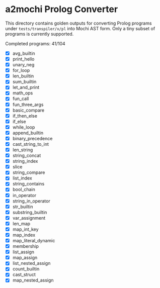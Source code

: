 # a2mochi Prolog Converter

This directory contains golden outputs for converting Prolog programs under `tests/transpiler/x/pl` into Mochi AST form. Only a tiny subset of programs is currently supported.

Completed programs: 41/104

- [x] avg_builtin
- [x] print_hello
- [x] unary_neg
- [x] for_loop
- [x] len_builtin
- [x] sum_builtin
- [x] let_and_print
- [x] math_ops
- [x] fun_call
- [x] fun_three_args
- [x] basic_compare
- [x] if_then_else
- [x] if_else
- [x] while_loop
- [x] append_builtin
- [x] binary_precedence
- [x] cast_string_to_int
- [x] len_string
- [x] string_concat
- [x] string_index
- [x] slice
- [x] string_compare
- [x] list_index
- [x] string_contains
- [x] bool_chain
- [x] in_operator
- [x] string_in_operator
- [x] str_builtin
- [x] substring_builtin
- [x] var_assignment
- [x] len_map
- [x] map_int_key
- [x] map_index
- [x] map_literal_dynamic
- [x] membership
- [x] list_assign
- [x] map_assign
- [x] list_nested_assign
- [x] count_builtin
- [x] cast_struct
- [x] map_nested_assign
